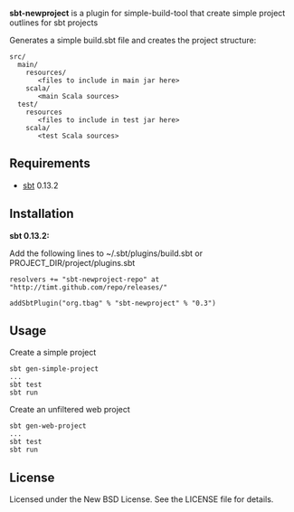 **sbt-newproject** is a plugin for simple-build-tool that create simple project outlines for sbt projects

Generates a simple build.sbt file and creates the project structure:

    src/
      main/
        resources/
           <files to include in main jar here>
        scala/
           <main Scala sources>
      test/
        resources
           <files to include in test jar here>
        scala/
           <test Scala sources>

Requirements
------------

* [sbt](https://github.com/harrah/xsbt/wiki) 0.13.2


Installation
------------

**sbt 0.13.2:**

Add the following lines to ~/.sbt/plugins/build.sbt or PROJECT_DIR/project/plugins.sbt

    resolvers += "sbt-newproject-repo" at "http://timt.github.com/repo/releases/"

    addSbtPlugin("org.tbag" % "sbt-newproject" % "0.3")

Usage
-----
Create a simple project

    sbt gen-simple-project
    ...
    sbt test
    sbt run

Create an unfiltered web project

    sbt gen-web-project
    ...
    sbt test
    sbt run

License
-------

Licensed under the New BSD License. See the LICENSE file for details.
